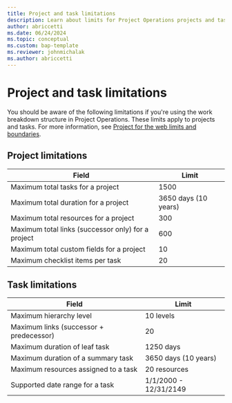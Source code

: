 ```yaml
---
title: Project and task limitations
description: Learn about limits for Project Operations projects and tasks.
author: abriccetti
ms.date: 06/24/2024
ms.topic: conceptual
ms.custom: bap-template
ms.reviewer: johnmichalak
ms.author: abriccetti
---
```


# Project and task limitations

You should be aware of the following limitations if you're using the work breakdown structure in Project Operations. These limits apply to projects and tasks. For more information, see [Project for the web limits and boundaries](/project-for-the-web/project-for-the-web-limits-and-boundaries).

## Project limitations

| Field                                              | Limit                |
| -------------------------------------------------- | -------------------- |
| Maximum total tasks for a project                  | 1500                 |
| Maximum total duration for a project               | 3650 days (10 years) |
| Maximum total resources for a project              | 300                  |
| Maximum total links (successor only) for a project | 600                  |
| Maximum total custom fields for a project          | 10                   |
| Maximum checklist items per task                   | 20                   |

 
## Task limitations

| Field                                   | Limit                 |
| --------------------------------------- | --------------------- |
| Maximum hierarchy level                 | 10 levels             |
| Maximum links (successor + predecessor) | 20                    |
| Maximum duration of leaf task           | 1250 days             |
| Maximum duration of a summary task      | 3650 days (10 years)  |
| Maximum resources assigned to a task    | 20 resources          |
| Supported date range for a task         | 1/1/2000 - 12/31/2149 |

